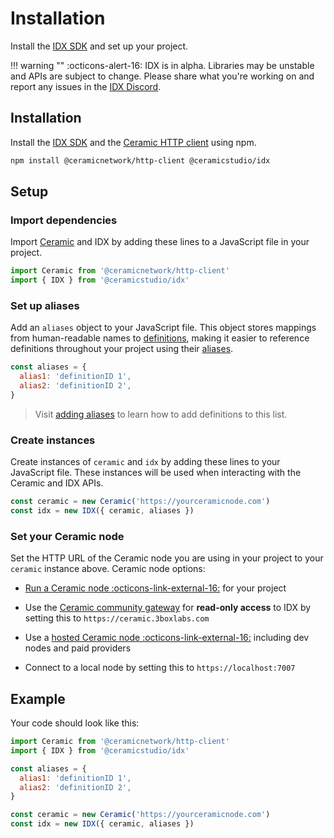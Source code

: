 # Installation

Install the [IDX SDK](../learn/packages/#idx-sdk) and set up your project.

!!! warning ""
:octicons-alert-16: IDX is in alpha. Libraries may be unstable and APIs are subject to change. Please share what you're working on and report any issues in the [IDX Discord](https://chat.idx.xyz).

## **Installation**

Install the [IDX SDK](../learn/packages/#idx-sdk) and the [Ceramic HTTP client]() using npm.

```bash
npm install @ceramicnetwork/http-client @ceramicstudio/idx
```

## **Setup**

### Import dependencies

Import [Ceramic](../learn/glossary.md#ceramic) and IDX by adding these lines to a JavaScript file in your project.

```js
import Ceramic from '@ceramicnetwork/http-client'
import { IDX } from '@ceramicstudio/idx'
```

### Set up aliases

Add an `aliases` object to your JavaScript file. This object stores mappings from human-readable names to [definitions](../learn/glossary.md#definition), making it easier to reference definitions throughout your project using their [aliases](../learn/glossary.md#alias).

```js
const aliases = {
  alias1: 'definitionID 1',
  alias2: 'definitionID 2',
}
```

> Visit [adding aliases](aliases.md) to learn how to add definitions to this list.

### Create instances

Create instances of `ceramic` and `idx` by adding these lines to your JavaScript file. These instances will be used when interacting with the Ceramic and IDX APIs.

```js
const ceramic = new Ceramic('https://yourceramicnode.com')
const idx = new IDX({ ceramic, aliases })
```

### Set your Ceramic node

Set the HTTP URL of the Ceramic node you are using in your project to your `ceramic` instance above. Ceramic node options:

- [Run a Ceramic node :octicons-link-external-16:]() for your project

- Use the [Ceramic community gateway]() for **read-only access** to IDX by setting this to `https://ceramic.3boxlabs.com`

- Use a [hosted Ceramic node :octicons-link-external-16:]() including dev nodes and paid providers

- Connect to a local node by setting this to `https://localhost:7007`

## **Example**

Your code should look like this:

```js
import Ceramic from '@ceramicnetwork/http-client'
import { IDX } from '@ceramicstudio/idx'

const aliases = {
  alias1: 'definitionID 1',
  alias2: 'definitionID 2',
}

const ceramic = new Ceramic('https://yourceramicnode.com')
const idx = new IDX({ ceramic, aliases })
```
